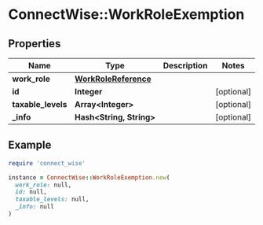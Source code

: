 # ConnectWise::WorkRoleExemption

## Properties

| Name | Type | Description | Notes |
| ---- | ---- | ----------- | ----- |
| **work_role** | [**WorkRoleReference**](WorkRoleReference.md) |  |  |
| **id** | **Integer** |  | [optional] |
| **taxable_levels** | **Array&lt;Integer&gt;** |  | [optional] |
| **_info** | **Hash&lt;String, String&gt;** |  | [optional] |

## Example

```ruby
require 'connect_wise'

instance = ConnectWise::WorkRoleExemption.new(
  work_role: null,
  id: null,
  taxable_levels: null,
  _info: null
)
```

